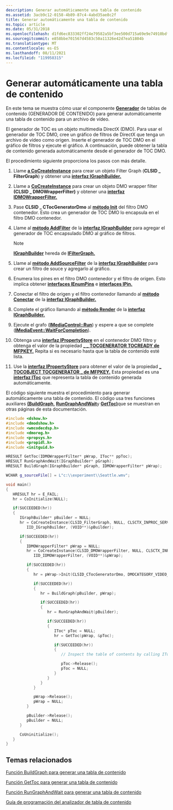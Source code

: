 ```yaml
---
description: Generar automáticamente una tabla de contenido
ms.assetid: 3acb9c12-0158-4b89-87c4-4abd35ae8c2f
title: Generar automáticamente una tabla de contenido
ms.topic: article
ms.date: 05/31/2018
ms.openlocfilehash: d1fd6ec833302ff24e79582a5bf3ee500d715a69e9e74910bdf9b72a2f5a64f7
ms.sourcegitcommit: e858bbe701567d4583c50a11326e42d7ea51804b
ms.translationtype: MT
ms.contentlocale: es-ES
ms.lasthandoff: 08/11/2021
ms.locfileid: "119958315"
---
```

# <a name="generating-a-table-of-contents-automatically"></a>Generar automáticamente una tabla de contenido

En este tema se muestra cómo usar el componente [**Generador**](/previous-versions/ee264297(v=vs.85)) de tablas de contenido (GENERADOR DE CONTENIDO) para generar automáticamente una tabla de contenido para un archivo de vídeo.

El generador de TOC es un objeto multimedia DirectX (DMO). Para usar el generador de TOC DMO, cree un gráfico de filtros de DirectX que tenga un archivo de vídeo como origen. Inserte el generador de TOC DMO en el gráfico de filtros y ejecute el gráfico. A continuación, puede obtener la tabla de contenido generada automáticamente desde el generador de TOC DMO.

El procedimiento siguiente proporciona los pasos con más detalle.

1.  Llame [**a CoCreateInstance**](/windows/win32/api/combaseapi/nf-combaseapi-cocreateinstance) para crear un objeto Filter Graph (**CLSID \_ FilterGraph**) y obtener una [**interfaz IGraphBuilder.**](/windows/win32/api/strmif/nn-strmif-igraphbuilder)
2.  Llame a [**CoCreateInstance**](/windows/win32/api/combaseapi/nf-combaseapi-cocreateinstance) para crear un objeto DMO wrapper filter **(CLSID \_ DMOWrapperFilter)** y obtener una [**interfaz IDMOWrapperFilter.**](/previous-versions/windows/desktop/api/dmodshow/nn-dmodshow-idmowrapperfilter)
3.  Pase **CLSID \_ CTocGeneratorDmo** al [**método Init**](/previous-versions/windows/desktop/api/dmodshow/nf-dmodshow-idmowrapperfilter-init) del filtro DMO contenedor. Esto crea un generador de TOC DMO lo encapsula en el filtro DMO contenedor.
4.  Llame al [**método AddFilter**](/windows/win32/api/strmif/nf-strmif-ifiltergraph-addfilter) de la [**interfaz IGraphBuilder**](/windows/win32/api/strmif/nn-strmif-igraphbuilder) para agregar el generador de TOC encapsulado DMO al gráfico de filtros.
    > [!Note]  
    > [**IGraphBuilder**](/windows/win32/api/strmif/nn-strmif-igraphbuilder) hereda de [**IFilterGraph.**](/windows/win32/api/strmif/nn-strmif-ifiltergraph)

     

5.  Llame al [**método AddSourceFilter**](/windows/win32/api/strmif/nf-strmif-igraphbuilder-addsourcefilter) de la [**interfaz IGraphBuilder**](/windows/win32/api/strmif/nn-strmif-igraphbuilder) para crear un filtro de souce y agregarlo al gráfico.
6.  Enumera los pines en el filtro DMO contenedor y el filtro de origen. Esto implica obtener [**interfaces IEnumPins**](/windows/win32/api/strmif/nn-strmif-ienumpins) e [**interfaces IPin.**](/windows/win32/api/strmif/nn-strmif-ipin)
7.  Conectar el filtro de origen y el filtro contenedor llamando al [**método Conectar**](/windows/win32/api/strmif/nf-strmif-igraphbuilder-connect) de la [**interfaz IGraphBuilder.**](/windows/win32/api/strmif/nn-strmif-igraphbuilder)
8.  Complete el gráfico llamando al [**método Render**](/windows/win32/api/strmif/nf-strmif-igraphbuilder-render) de la [**interfaz IGraphBuilder.**](/windows/win32/api/strmif/nn-strmif-igraphbuilder)
9.  Ejecute el grafo ([**IMediaControl::Run**](/windows/win32/api/control/nf-control-imediacontrol-run)) y espere a que se complete ([**IMediaEvent::WaitForCompletion**](/windows/win32/api/control/nf-control-imediaevent-waitforcompletion)).
10. Obtenga una [**interfaz IPropertyStore**](/windows/win32/api/propsys/nn-propsys-ipropertystore) en el contenedor DMO filtro y obtenga el valor de la propiedad [**\_ \_ TOCGENERATOR TOCREADY de MFPKEY.**](/previous-versions/ee264297(v=vs.85)) Repita si es necesario hasta que la tabla de contenido esté lista.
11. Use la [**interfaz IPropertyStore**](/windows/win32/api/propsys/nn-propsys-ipropertystore) para obtener el valor de la propiedad [**\_ TOCOBJECT TOCGENERATOR \_ de MFPKEY.**](/previous-versions/ee264297(v=vs.85)) Esta propiedad es una [**interfaz IToc**](/windows/desktop/api/wmcodecdsp/nn-wmcodecdsp-itoc) que representa la tabla de contenido generada automáticamente.

El código siguiente muestra el procedimiento para generar automáticamente una tabla de contenido. El código usa tres funciones auxiliares [**(BuildGraph,**](buildgraph-method-for-generating-a-table-of-contents.md) [**RunGraphAndWait**](rungraphandwait-method-for-generating-a-table-of-contents.md)y [**GetToc)**](gettoc-method-for-generating-a-table-of-contents.md)que se muestran en otras páginas de esta documentación.


```C++
#include <dshow.h>
#include <dmodshow.h>
#include <wmcodecdsp.h>
#include <dmoreg.h>
#include <propsys.h>
#include <propidl.h>
#include <initguid.h>

HRESULT GetToc(IDMOWrapperFilter* pWrap, IToc** ppToc);
HRESULT RunGraphAndWait(IGraphBuilder* pGraph);
HRESULT BuildGraph(IGraphBuilder* pGraph, IDMOWrapperFilter* pWrap);

WCHAR g_sourceFile[] = L"c:\\experiment\\Seattle.wmv";

void main()
{
   HRESULT hr = E_FAIL;
   hr = CoInitialize(NULL);

   if(SUCCEEDED(hr))
   {
      IGraphBuilder* pBuilder = NULL;
      hr = CoCreateInstance(CLSID_FilterGraph, NULL, CLSCTX_INPROC_SERVER, 
         IID_IGraphBuilder, (VOID**)&pBuilder);

      if(SUCCEEDED(hr))
      {
         IDMOWrapperFilter* pWrap = NULL;
         hr = CoCreateInstance(CLSID_DMOWrapperFilter, NULL, CLSCTX_INPROC, 
            IID_IDMOWrapperFilter, (VOID**)&pWrap);

         if(SUCCEEDED(hr))
         {
            hr = pWrap->Init(CLSID_CTocGeneratorDmo, DMOCATEGORY_VIDEO_EFFECT); 

            if(SUCCEEDED(hr))
            {
               hr = BuildGraph(pBuilder, pWrap);

               if(SUCCEEDED(hr))
               {
                  hr = RunGraphAndWait(pBuilder);

                  if(SUCCEEDED(hr))
                  {
                     IToc* pToc = NULL;
                     hr = GetToc(pWrap, &pToc);

                     if(SUCCEEDED(hr))
                     {
                        // Inspect the table of contents by calling IToc methods.

                        pToc->Release();
                        pToc = NULL;
                     }
                  }
               }
            }

            pWrap->Release();
            pWrap = NULL;
         }

         pBuilder->Release();
         pBuilder = NULL;
      }

      CoUninitialize();
   }
}
```



## <a name="related-topics"></a>Temas relacionados

<dl> <dt>

[Función BuildGraph para generar una tabla de contenido](buildgraph-method-for-generating-a-table-of-contents.md)
</dt> <dt>

[Función GetToc para generar una tabla de contenido](gettoc-method-for-generating-a-table-of-contents.md)
</dt> <dt>

[Función RunGraphAndWait para generar una tabla de contenido](rungraphandwait-method-for-generating-a-table-of-contents.md)
</dt> <dt>

[Guía de programación del analizador de tabla de contenido](toc-parser-programming-guide.md)
</dt> </dl>

 

 
